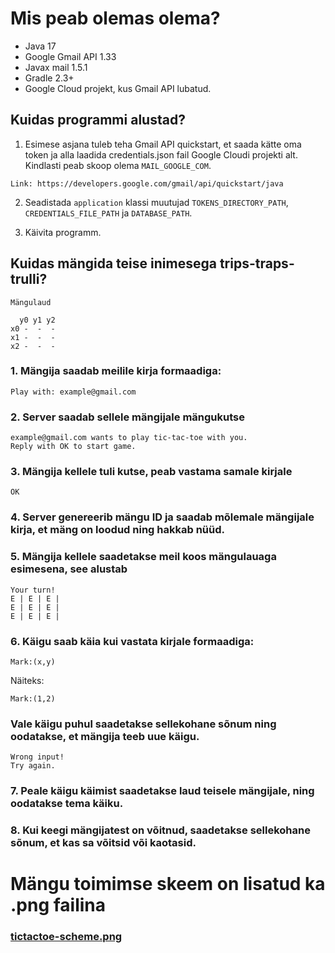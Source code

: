 
# Mis peab olemas olema?
* Java 17
* Google Gmail API 1.33
* Javax mail 1.5.1
* Gradle 2.3+
* Google Cloud projekt, kus Gmail API lubatud.

## Kuidas programmi alustad?

1. Esimese asjana tuleb teha Gmail API quickstart, et saada kätte oma token ja alla laadida credentials.json fail Google Cloudi projekti alt. Kindlasti peab skoop olema ````MAIL_GOOGLE_COM````.
```
Link: https://developers.google.com/gmail/api/quickstart/java
```

2. Seadistada `application` klassi muutujad `TOKENS_DIRECTORY_PATH`, `CREDENTIALS_FILE_PATH` ja `DATABASE_PATH`.


3. Käivita programm.

## Kuidas mängida teise inimesega trips-traps-trulli?

```
Mängulaud
    
  y0 y1 y2
x0 -  -  -
x1 -  -  -
x2 -  -  -
```

### 1. Mängija saadab meilile kirja formaadiga:
```
Play with: example@gmail.com
```

### 2. Server saadab sellele mängijale mängukutse

```
example@gmail.com wants to play tic-tac-toe with you.
Reply with OK to start game.
```

### 3. Mängija kellele tuli kutse, peab vastama samale kirjale
``
OK
``

### 4. Server genereerib mängu ID ja saadab mõlemale mängijale kirja, et mäng on loodud ning hakkab nüüd.

### 5. Mängija kellele saadetakse meil koos mängulauaga esimesena, see alustab
```
Your turn!
E | E | E |
E | E | E |
E | E | E |
```

### 6. Käigu saab käia kui vastata kirjale formaadiga: 
```
Mark:(x,y)
```
Näiteks:
```
Mark:(1,2)
```
### Vale käigu puhul saadetakse sellekohane sõnum ning oodatakse, et mängija teeb uue käigu.
```
Wrong input!
Try again.
```

### 7. Peale käigu käimist saadetakse laud teisele mängijale, ning oodatakse tema käiku.

### 8. Kui keegi mängijatest on võitnud, saadetakse sellekohane sõnum, et kas sa võitsid või kaotasid.

# Mängu toimimse skeem on lisatud ka .png failina
### <a href="https://github.com/rreintal/tic-tac-toe/blob/master/scheme/tictactoe-scheme.png">tictactoe-scheme.png</a>
